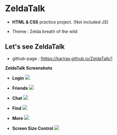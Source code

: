 # ZeldaTalk

  

* **HTML & CSS** practice project. (Not included JS)

* Theme : Zelda breath of the wild

  

## Let's see ZeldaTalk

* github-page : [https://kariray.github.io/ZeldaTalk/]

**ZeldaTalk Screenshots**

* **Login**
![](https://i.imgur.com/WWQV4GR.png)


* **Friends**
![](https://i.imgur.com/lWKs0Lh.png)


* **Chat**
![](https://i.imgur.com/cVWtO4K.png)

* **Find**
![](https://i.imgur.com/xHbDsck.png)


* **More**
![](https://i.imgur.com/uBqqOMg.png)


* **Screen Size Control**
![](https://i.imgur.com/MTbaDjm.png)

